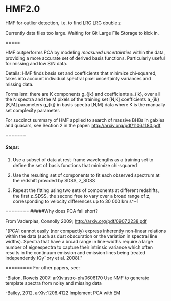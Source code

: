 # HMF2.0
HMF for outlier detection, i.e. to find LRG LRG double z

Currently data files too large. Waiting for Git Large File Storage to kick in. 

=====

HMF outperforms PCA by modeling *measured uncertainties* within the data, providing a more accurate set of derived basis functions. Particularly useful for missing and low S/N data.

Details: HMF finds basis set and coefficients that minimize chi-squared, takes into account individual spectral pixel uncertainty variances and missing data. 

Formalism: there are K components g_{jk} and coefficients a_{ik}, over all the N spectra and the M pixels of the training set
[N,K] coefficients a_{ik}
[K,M] parameters g_{kj} in basis spectra
[N,M] data
where K is the manually set complexity parameter. 

For succinct summary of HMF applied to search of massive BHBs in galxies and quasars, see Section 2 in the paper: http://arxiv.org/pdf/1106.1180.pdf

=======

##### Steps:
1) Use a subset of data at rest-frame wavelengths as a training set to define the set of basis functions that minimize chi-squared

2) Use the resulting set of components to fit each observed spectrum at the redshift provided by SDSS, z_SDSS

3) Repeat the fitting using two sets of components at different redshifts, the first z_SDSS, the second free to vary over a broad range of z, corresponding to velocity differences up to 30 000 km s^−1

========
#####Why does PCA fall short? 

From Vaderplas, Connolly 2009; http://arxiv.org/pdf/0907.2238.pdf

"[PCA] cannot easily (nor compactly) express inherently non-linear relations within the data (such as dust
obscuration or the variation in spectral line widths). Spectra that have a broad range in
line-widths require a large number of eignespectra to capture their intrinsic variance which
often results in the continuum emission and emission lines being treated independently
(Gy¨ory et al. 2008)." 

=========
For other papers, see:

-Blaton, Roweis 2007: arXiv:astro-ph/0606170
Use NMF to generate template spectra from noisy and missing data

-Bailey, 2012, arXiv:1208.4122
Implement PCA with EM
